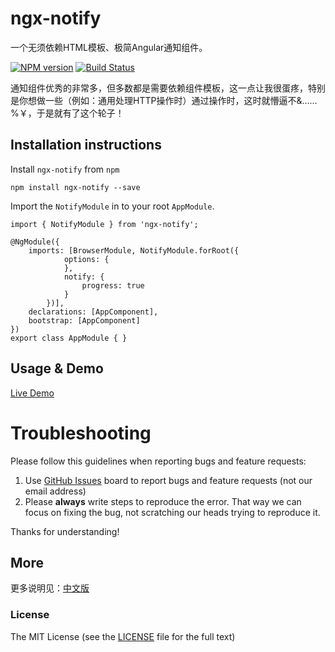 # ngx-notify
一个无须依赖HTML模板、极简Angular通知组件。

[![NPM version](https://img.shields.io/npm/v/ngx-notify.svg)](https://www.npmjs.com/package/ngx-notify)
[![Build Status](https://travis-ci.org/cipchk/ngx-notify.svg?branch=master)](https://travis-ci.org/cipchk/ngx-notify)

通知组件优秀的非常多，但多数都是需要依赖组件模板，这一点让我很蛋疼，特别是你想做一些（例如：通用处理HTTP操作时）通过操作时，这时就懵逼不&……%￥，于是就有了这个轮子！

## Installation instructions

Install `ngx-notify` from `npm`

```
npm install ngx-notify --save
```

Import the `NotifyModule` in to your root `AppModule`.

```
import { NotifyModule } from 'ngx-notify';

@NgModule({
    imports: [BrowserModule, NotifyModule.forRoot({
            options: {
            },
            notify: {
                progress: true
            }
        })],
    declarations: [AppComponent],
    bootstrap: [AppComponent]
})
export class AppModule { }
```

## Usage & Demo

[Live Demo](https://cipchk.github.io/ngx-notify/)

# Troubleshooting

Please follow this guidelines when reporting bugs and feature requests:

1. Use [GitHub Issues](https://github.com/cipchk/ngx-notify/issues) board to report bugs and feature requests (not our email address)
2. Please **always** write steps to reproduce the error. That way we can focus on fixing the bug, not scratching our heads trying to reproduce it.

Thanks for understanding!

## More

更多说明见：[中文版](https://github.com/cipchk/ngx-notify/blob/master/README-CN.md)

### License

The MIT License (see the [LICENSE](https://github.com/cipchk/ngx-notify/blob/master/LICENSE) file for the full text)
